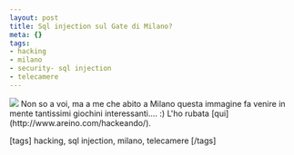 ```yaml
--- 
layout: post
title: Sql injection sul Gate di Milano?
meta: {}
tags: 
- hacking
- milano
- security- sql injection
- telecamere
---
```

<img src="http://www.lastknight.com/download//mini.jpg"/>  
Non so a voi, ma a me che abito a Milano questa immagine fa venire in mente tantissimi giochini interessanti.... :)  
L'ho rubata [qui](http://www.areino.com/hackeando/).  
  
[tags] hacking, sql injection, milano, telecamere [/tags] 
